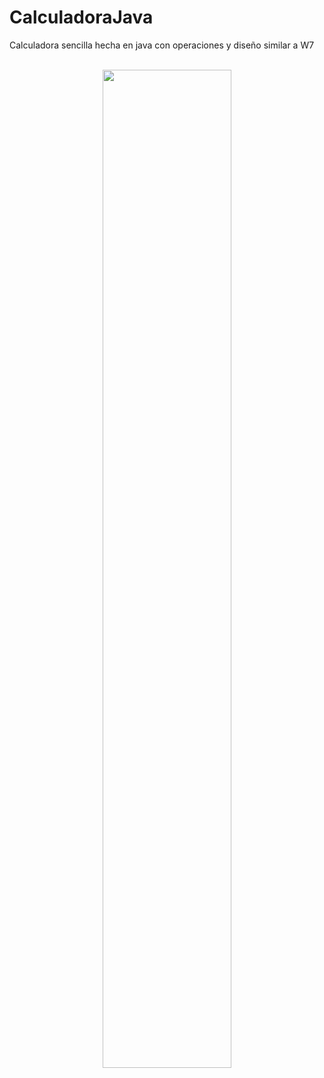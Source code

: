 # CalculadoraJava
Calculadora sencilla hecha en java con operaciones y diseño similar a W7 
<html>
<center>
  <div>
    <br>
    <img src="https://github.com/jmansilla-2014056/galery/blob/master/Nueva%20carpeta/JAVACALC_0.png" width="64%" height="64%"/>
    <br>
    </center>
  </div>
<center>
